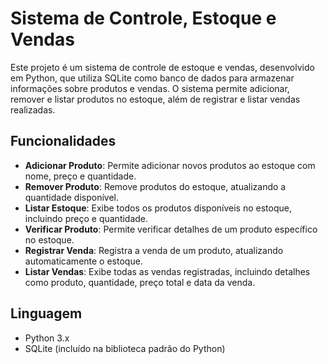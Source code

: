 # Sistema de Controle, Estoque e Vendas

Este projeto é um sistema de controle de estoque e vendas, desenvolvido em Python, que utiliza SQLite como banco de dados para armazenar informações sobre produtos e vendas. O sistema permite adicionar, remover e listar produtos no estoque, além de registrar e listar vendas realizadas.

## Funcionalidades

- **Adicionar Produto**: Permite adicionar novos produtos ao estoque com nome, preço e quantidade.
- **Remover Produto**: Remove produtos do estoque, atualizando a quantidade disponível.
- **Listar Estoque**: Exibe todos os produtos disponíveis no estoque, incluindo preço e quantidade.
- **Verificar Produto**: Permite verificar detalhes de um produto específico no estoque.
- **Registrar Venda**: Registra a venda de um produto, atualizando automaticamente o estoque.
- **Listar Vendas**: Exibe todas as vendas registradas, incluindo detalhes como produto, quantidade, preço total e data da venda.

## Linguagem

- Python 3.x
- SQLite (incluído na biblioteca padrão do Python)
